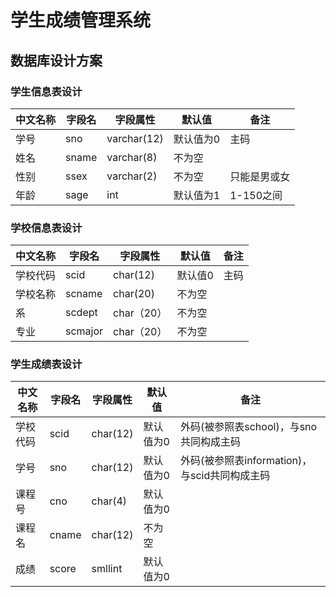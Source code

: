# 学生成绩管理系统
## 数据库设计方案
### 学生信息表设计
|中文名称|字段名|字段属性|默认值|备注|
|------|-----|-------|-----|----|
|学号|sno|varchar(12)|默认值为0|主码|
|姓名|sname|varchar(8)|不为空|
|性别|ssex|varchar(2)|不为空|只能是男或女|
|年龄|sage|int|默认值为1|1-150之间|
### 学校信息表设计
|中文名称|字段名|字段属性|默认值|备注|
|------|-----|-------|-----|----|
|学校代码|scid|char(12)|默认值0|主码|
|学校名称|scname|char(20)|不为空|
|系|scdept|char（20）|不为空|
|专业|scmajor|char（20）|不为空|
### 学生成绩表设计
|中文名称|字段名|字段属性|默认值|备注|
|------|-----|-------|-----|----|
|学校代码|scid|char(12)|默认值为0|外码(被参照表school)，与sno共同构成主码|
|学号|sno|char(12)|默认值为0|外码(被参照表information)，与scid共同构成主码|
|课程号|cno|char(4)|默认值为0|
|课程名|cname|char(12)|不为空|
|成绩|score|smllint|默认值为0|
